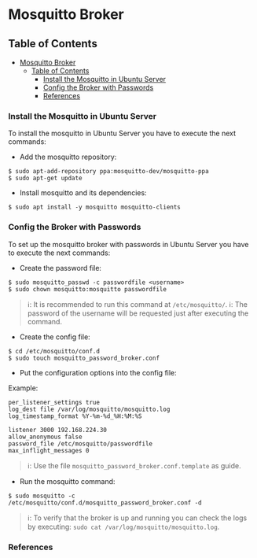 # Mosquitto Broker

## Table of Contents
- [Mosquitto Broker](#mosquitto-broker)
  - [Table of Contents](#table-of-contents)
    - [Install the Mosquitto in Ubuntu Server](#install-the-mosquitto-in-ubuntu-server)
    - [Config the Broker with Passwords](#config-the-broker-with-passwords)
    - [References](#references)

### Install the Mosquitto in Ubuntu Server
To install the mosquitto in Ubuntu Server you have to execute the next commands:

* Add the mosquitto repository:
```
$ sudo apt-add-repository ppa:mosquitto-dev/mosquitto-ppa
$ sudo apt-get update
```

* Install mosquitto and its dependencies:
```
$ sudo apt install -y mosquitto mosquitto-clients
```

### Config the Broker with Passwords
To set up the mosquitto broker with passwords in Ubuntu Server you have to execute the next commands:

* Create the password file:
```
$ sudo mosquitto_passwd -c passwordfile <username>
$ sudo chown mosquitto:mosquitto passwordfile
```
> ℹ️: It is recommended to run this command at ``/etc/mosquitto/``.
> ℹ️: The password of the username will be requested just after executing the command.

* Create the config file:
```
$ cd /etc/mosquitto/conf.d
$ sudo touch mosquitto_password_broker.conf
```

* Put the configuration options into the config file:

Example:
```
per_listener_settings true
log_dest file /var/log/mosquitto/mosquitto.log
log_timestamp_format %Y-%m-%d_%H:%M:%S

listener 3000 192.168.224.30
allow_anonymous false
password_file /etc/mosquitto/passwordfile
max_inflight_messages 0
```
> ℹ️: Use the file ``mosquitto_password_broker.conf.template`` as guide.

* Run the mosquitto command:
```
$ sudo mosquitto -c /etc/mosquitto/conf.d/mosquitto_password_broker.conf -d
```
> ℹ️: To verify that the broker is up and running you can check the logs by executing: ``sudo cat /var/log/mosquitto/mosquitto.log``.

### References